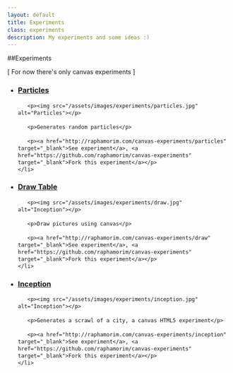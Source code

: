 ```yaml
---
layout: default
title: Experiments
class: experiments
description: My experiments and some ideas :)
---
```


##Experiments

[ For now there's only canvas experiments ]

<ul id="exp">
    <li>
       <h3>
       		<a
       		href="http://raphamorim.com/canvas-experiments/particles">Particles</a>
       </h3>

       <p><img src="/assets/images/experiments/particles.jpg" alt="Particles"></p>

       <p>Generates random particles</p>

       <p><a href="http://raphamorim.com/canvas-experiments/particles" target="_blank">See experiment</a>, <a href="https://github.com/raphamorim/canvas-experiments" target="_blank">Fork this experiment</a></p>
    </li>
</ul>

<ul id="exp">
    <li>
       <h3>
       		<a href="http://raphamorim.com/canvas-experiments/draw">Draw Table</a>
       </h3>

       <p><img src="/assets/images/experiments/draw.jpg" alt="Inception"></p>

       <p>Draw pictures using canvas</p>

       <p><a href="http://raphamorim.com/canvas-experiments/draw" target="_blank">See experiment</a>, <a href="https://github.com/raphamorim/canvas-experiments" target="_blank">Fork this experiment</a></p>
    </li>
</ul>

<ul id="exp">
    <li>
       <h3>
       		<a href="http://raphamorim.com/canvas-experiments/inception">Inception</a>
       </h3>

       <p><img src="/assets/images/experiments/inception.jpg" alt="Inception"></p>

       <p>Generates a scrawl of a city, a canvas HTML5 experiment</p>

       <p><a href="http://raphamorim.com/canvas-experiments/inception" target="_blank">See experiment</a>, <a href="https://github.com/raphamorim/canvas-experiments" target="_blank">Fork this experiment</a></p>
    </li>
</ul>

<br><br>
